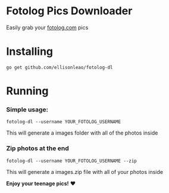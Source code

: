 Fotolog Pics Downloader
=======================

Easily grab your [fotolog.com](http://fotolog.com) pics

# Installing

    go get github.com/ellisonleao/fotolog-dl

# Running

### Simple usage:

	fotolog-dl --username YOUR_FOTOLOG_USERNAME

This will generate a images folder with all of the photos inside

### Zip photos at the end

	fotolog-dl --username YOUR_FOTOLOG_USERNAME --zip

This will generate a images.zip file with all of your photos inside

**Enjoy your teenage pics!** :heart:
